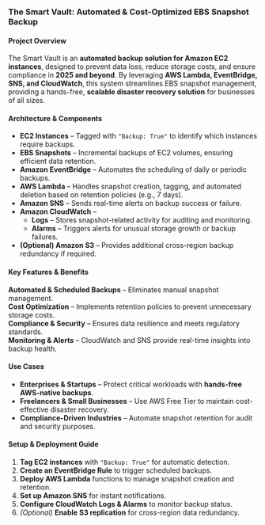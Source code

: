 ### **The Smart Vault: Automated & Cost-Optimized EBS Snapshot Backup**  

#### **Project Overview**  
The Smart Vault is an **automated backup solution for Amazon EC2 instances**, designed to prevent data loss, reduce storage costs, and ensure compliance in **2025 and beyond**. By leveraging **AWS Lambda, EventBridge, SNS, and CloudWatch**, this system streamlines EBS snapshot management, providing a hands-free, **scalable disaster recovery solution** for businesses of all sizes.  

#### **Architecture & Components**  
- **EC2 Instances** – Tagged with `"Backup: True"` to identify which instances require backups.  
- **EBS Snapshots** – Incremental backups of EC2 volumes, ensuring efficient data retention.  
- **Amazon EventBridge** – Automates the scheduling of daily or periodic backups.  
- **AWS Lambda** – Handles snapshot creation, tagging, and automated deletion based on retention policies (e.g., 7 days).  
- **Amazon SNS** – Sends real-time alerts on backup success or failure.  
- **Amazon CloudWatch** –  
  - **Logs** – Stores snapshot-related activity for auditing and monitoring.  
  - **Alarms** – Triggers alerts for unusual storage growth or backup failures.  
- **(Optional) Amazon S3** – Provides additional cross-region backup redundancy if required.  

#### **Key Features & Benefits**  
 **Automated & Scheduled Backups** – Eliminates manual snapshot management.  
 **Cost Optimization** – Implements retention policies to prevent unnecessary storage costs.  
 **Compliance & Security** – Ensures data resilience and meets regulatory standards.  
 **Monitoring & Alerts** – CloudWatch and SNS provide real-time insights into backup health.  

#### **Use Cases**  
- **Enterprises & Startups** – Protect critical workloads with **hands-free AWS-native backups**.  
- **Freelancers & Small Businesses** – Use AWS Free Tier to maintain cost-effective disaster recovery.  
- **Compliance-Driven Industries** – Automate snapshot retention for audit and security purposes.  

#### **Setup & Deployment Guide**  
1. **Tag EC2 instances** with `"Backup: True"` for automatic detection.  
2. **Create an EventBridge Rule** to trigger scheduled backups.  
3. **Deploy AWS Lambda** functions to manage snapshot creation and retention.  
4. **Set up Amazon SNS** for instant notifications.  
5. **Configure CloudWatch Logs & Alarms** to monitor backup status.  
6. *(Optional)* **Enable S3 replication** for cross-region data redundancy.  

